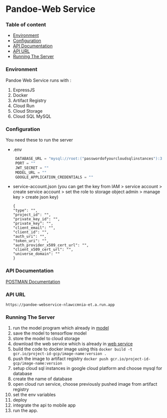 # Pandoe-Web Service

### Table of content
- [Environment](#environment)
- [Configuration](#configuration)
- [API Documentation](#api_documentation)
- [API URL](#Environment)
- [Running The Server](#Environment)
### Environment
Pandoe Web Service runs with :
1. ExpressJS
2. Docker
3. Artifact Registry
4. Cloud Run
5. Cloud Storage
6. Cloud SQL MySQL


### Configuration
You need these to run the server 
- .env
  ```javascript
   DATABASE_URL = "mysql://root:("passwordofyourcloudsqlinstances"):3306/("yourdatabasename")?socket=/cloudsql/("instancesconnectionname")"
   PORT = ""
   JWT_SECRET = ""
   MODEL_URL = ""
   GOOGLE_APPLICATION_CREDENTIALS = ""
   ```
- service-account.json
  (you can get the key from IAM > service account > create service account > set the role to storage object admin > manage key > create json key) 
  ```
  {
  "type": "",
  "project_id": "",
  "private_key_id": "",
  "private_key": "",
  "client_email": "",
  "client_id": "",
  "auth_uri": "",
  "token_uri": "",
  "auth_provider_x509_cert_url": "",
  "client_x509_cert_url": "",
  "universe_domain": ""
  }
  ```

  
### API Documentation
[POSTMAN Documentation](https://crimson-trinity-212190.postman.co/workspace/New-Team-Workspace~0c428529-5ae2-4334-ba7e-aa901dc44b1f/collection/20640011-cf770790-45de-42bf-8d3b-97da2cce3ced?action=share&creator=34742807)

### API URL
```https://pandoe-webservice-nlawccmnia-et.a.run.app```

### Running The Server
1. run the model program which already in [model](https://github.com/C241-PS488/pandoe-ml)
2. save the model to tensorflow model
3. store the model to cloud storage
4. download the web service which is already in [web service](https://github.com/C241-PS488/pandoe-web-service)
5. build the code to docker image using this ```docker build -t gcr.io/project-id-gcp/image-name:version .```
6. push the image to artifact registry ```docker push gcr.io/project-id-gcp/image-name:version```
7. setup cloud sql instances in google cloud platform and choose mysql for database
8. create the name of database
9. open cloud run service, choose previously pushed image from artifact registry
10. set the env variables
11. deploy
12. integrate the api to mobile app
13. run the app.
